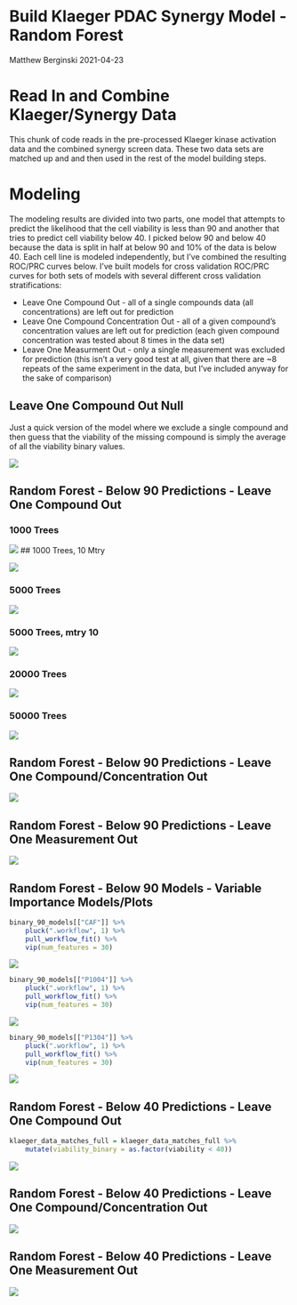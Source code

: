 Build Klaeger PDAC Synergy Model - Random Forest
================
Matthew Berginski
2021-04-23

# Read In and Combine Klaeger/Synergy Data

This chunk of code reads in the pre-processed Klaeger kinase activation
data and the combined synergy screen data. These two data sets are
matched up and and then used in the rest of the model building steps.

# Modeling

The modeling results are divided into two parts, one model that attempts
to predict the likelihood that the cell viability is less than 90 and
another that tries to predict cell viability below 40. I picked below 90
and below 40 because the data is split in half at below 90 and 10% of
the data is below 40. Each cell line is modeled independently, but I’ve
combined the resulting ROC/PRC curves below. I’ve built models for cross
validation ROC/PRC curves for both sets of models with several different
cross validation stratifications:

  - Leave One Compound Out - all of a single compounds data (all
    concentrations) are left out for prediction
  - Leave One Compound Concentration Out - all of a given compound’s
    concentration values are left out for prediction (each given
    compound concentration was tested about 8 times in the data set)
  - Leave One Measurment Out - only a single measurement was excluded
    for prediction (this isn’t a very good test at all, given that there
    are \~8 repeats of the same experiment in the data, but I’ve
    included anyway for the sake of comparison)

## Leave One Compound Out Null

Just a quick version of the model where we exclude a single compound and
then guess that the viability of the missing compound is simply the
average of all the viability binary values.

![](build_klaeger_synergy_binary_model_files/figure-gfm/unnamed-chunk-5-1.png)<!-- -->

## Random Forest - Below 90 Predictions - Leave One Compound Out

### 1000 Trees

![](build_klaeger_synergy_binary_model_files/figure-gfm/unnamed-chunk-8-1.png)<!-- -->
\#\# 1000 Trees, 10 Mtry

![](build_klaeger_synergy_binary_model_files/figure-gfm/unnamed-chunk-11-1.png)<!-- -->

### 5000 Trees

![](build_klaeger_synergy_binary_model_files/figure-gfm/unnamed-chunk-14-1.png)<!-- -->

### 5000 Trees, mtry 10

![](build_klaeger_synergy_binary_model_files/figure-gfm/unnamed-chunk-17-1.png)<!-- -->

### 20000 Trees

![](build_klaeger_synergy_binary_model_files/figure-gfm/unnamed-chunk-20-1.png)<!-- -->

### 50000 Trees

![](build_klaeger_synergy_binary_model_files/figure-gfm/unnamed-chunk-23-1.png)<!-- -->

## Random Forest - Below 90 Predictions - Leave One Compound/Concentration Out

![](build_klaeger_synergy_binary_model_files/figure-gfm/unnamed-chunk-26-1.png)<!-- -->

## Random Forest - Below 90 Predictions - Leave One Measurement Out

![](build_klaeger_synergy_binary_model_files/figure-gfm/unnamed-chunk-29-1.png)<!-- -->

## Random Forest - Below 90 Models - Variable Importance Models/Plots

``` r
binary_90_models[["CAF"]] %>% 
    pluck(".workflow", 1) %>%
    pull_workflow_fit() %>%
    vip(num_features = 30)
```

![](build_klaeger_synergy_binary_model_files/figure-gfm/unnamed-chunk-31-1.png)<!-- -->

``` r
binary_90_models[["P1004"]] %>% 
    pluck(".workflow", 1) %>%
    pull_workflow_fit() %>%
    vip(num_features = 30)
```

![](build_klaeger_synergy_binary_model_files/figure-gfm/unnamed-chunk-32-1.png)<!-- -->

``` r
binary_90_models[["P1304"]] %>% 
    pluck(".workflow", 1) %>%
    pull_workflow_fit() %>%
    vip(num_features = 30)
```

![](build_klaeger_synergy_binary_model_files/figure-gfm/unnamed-chunk-33-1.png)<!-- -->

## Random Forest - Below 40 Predictions - Leave One Compound Out

``` r
klaeger_data_matches_full = klaeger_data_matches_full %>%
    mutate(viability_binary = as.factor(viability < 40))
```

![](build_klaeger_synergy_binary_model_files/figure-gfm/unnamed-chunk-37-1.png)<!-- -->

## Random Forest - Below 40 Predictions - Leave One Compound/Concentration Out

![](build_klaeger_synergy_binary_model_files/figure-gfm/unnamed-chunk-40-1.png)<!-- -->

## Random Forest - Below 40 Predictions - Leave One Measurement Out

![](build_klaeger_synergy_binary_model_files/figure-gfm/unnamed-chunk-43-1.png)<!-- -->
